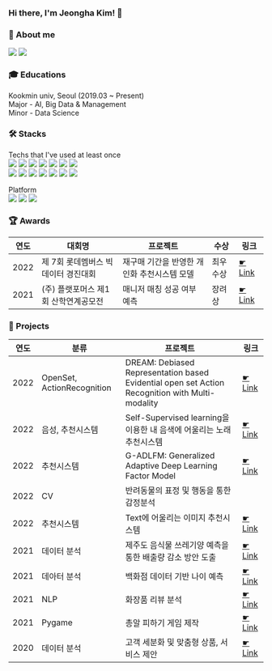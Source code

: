 ### Hi there, I'm Jeongha Kim! 👋

  
### 🤍 About me
<img src="https://img.shields.io/badge/gimjeongha2@gmail.com-EA4335?style=flat&logo=Gmail&logoColor=white"/> <a href="[gimjeongha2@gmai.com](https://www.notion.so/Portfolio-44d6c92fd9b243a49f1edb501c67f578)"><img src="https://img.shields.io/badge/Notion-000000?style=flat&logo=Notion&logoColor=white"/></a>
 


### 🎓 Educations 
Kookmin univ, Seoul (2019.03 ~ Present) <br/> 
Major - AI, Big Data & Management <br/> 
Minor - Data Science <br/> 
     
     
### 🛠 Stacks 
Techs that I've used at least once <br/> 
<img src="https://img.shields.io/badge/Python-3776AB?style=flat&logo=Python&logoColor=white"/> <img src="https://img.shields.io/badge/Pytorch-EE4C2C?style=flat&logo=Pytorch&logoColor=white"/> <img src="https://img.shields.io/badge/Tensorflow-FF6F00?style=flat&logo=Tensorflow&logoColor=white"/> <img src="https://img.shields.io/badge/Keras-D00000?style=flat&logo=Keras&logoColor=white"/> <img src="https://img.shields.io/badge/Selenium-43B02A?style=flat&logo=Selenium&logoColor=white"> <img src="https://img.shields.io/badge/MySQL-4479A1?style=flat&logo=MySQL&logoColor=white"/> <img src="https://img.shields.io/badge/Amazon AWS-232F3E?style=flat&logo=Amazon AWS&logoColor=white"/> 
<br/> 
<img src="https://img.shields.io/badge/Visual Studio Code-007ACC?style=flat&logo=Visual Studio Code&logoColor=white"/> <img src="https://img.shields.io/badge/Docker-2496ED?style=flat&logo=Docker&logoColor=white"/> <img src="https://img.shields.io/badge/jupyter-F37626?style=flat&logo=jupyter&logoColor=white"/> <img src="https://img.shields.io/badge/Google Colab-F9AB00?style=flat&logo=Google Colab&logoColor=white"/> <img src="https://img.shields.io/badge/Git-F05032?style=flat&logo=Git&logoColor=white"/> <img src="https://img.shields.io/badge/Github-181717?style=flat&logo=Github&logoColor=white"/> <img src="https://img.shields.io/badge/Slack-4A154B?style=flat&logo=Slack&logoColor=white"/>

Platform
<br/> 
<img src="https://img.shields.io/badge/Windows-0078D6?style=flat&logo=Windows&logoColor=white"/> <img src="https://img.shields.io/badge/Mac-000000?style=flat&logo=MacOS&logoColor=white"/> <img src="https://img.shields.io/badge/Linux-FCC624?style=flat&logo=Linux&logoColor=white"/>


### 🏆 Awards
|연도|대회명|프로젝트|수상|링크|
|-|-|-|-|-|
|2022|제 7회 롯데멤버스 빅데이터 경진대회|재구매 기간을 반영한 개인화 추천시스템 모델|최우수상|[☛ Link](https://github.com/jeongha2/2022_LotteMembers_BigData_Competition.git)|
|2021|(주) 플랫포머스 제1회 산학연계공모전|매니저 매칭 성공 여부 예측|장려상|[☛ Link](https://github.com/jeongha2/project/tree/main/2021%20(%E1%84%8C%E1%85%AE)%20%E1%84%91%E1%85%B3%E1%86%AF%E1%84%85%E1%85%A2%E1%86%BA%E1%84%91%E1%85%A9%E1%84%86%E1%85%A5%E1%84%89%E1%85%B3%20%20%E1%84%8C%E1%85%A6%201%E1%84%92%E1%85%AC%20%E1%84%89%E1%85%A1%E1%86%AB%E1%84%92%E1%85%A1%E1%86%A8%E1%84%8B%E1%85%A7%E1%86%AB%E1%84%80%E1%85%A8%E1%84%80%E1%85%A9%E1%86%BC%E1%84%86%E1%85%A9%E1%84%8C%E1%85%A5%E1%86%AB)|


### 🐤 Projects
|연도|분류|프로젝트|링크|
|-|-|-|-|
|2022|OpenSet, ActionRecognition|DREAM: Debiased Representation based Evidential open set Action Recognition with Multi-modality|[☛ Link](https://github.com/sy00n/DREAMCAP)|
|2022|음성, 추천시스템|Self-Supervised learning을 이용한 내 음색에 어울리는 노래 추천시스템|[☛ Link](https://github.com/jeongha2/I_See_Your_Next_Song)|
|2022|추천시스템|G-ADLFM: Generalized Adaptive Deep Learning Factor Model|[☛ Link](https://github.com/jeongha2/G-ADLFM-Generalized-Adaptive-Deep-Latent-Factor-Model)|
|2022|CV|반려동물의 표정 및 행동을 통한 감정분석| |
|2022|추천시스템|Text에 어울리는 이미지 추천시스템|[☛ Link](https://github.com/jeongha2/Text_Image_RecSys)|
|2021|데이터 분석|제주도 음식물 쓰레기양 예측을 통한 배출량 감소 방안 도출|[☛ Link](https://github.com/jeongha2/Eco_Jeju.git)|
|2021|데아터 분석|백화점 데이터 기반 나이 예측|[☛ Link](https://github.com/jeongha2/project/tree/main/2021%20ML%20Competition)|
|2021|NLP|화장품 리뷰 분석|[☛ Link](https://github.com/jeongha2/project/tree/main/2021%20%E1%84%90%E1%85%A6%E1%86%A8%E1%84%89%E1%85%B3%E1%84%90%E1%85%B3%20%E1%84%83%E1%85%A6%E1%84%8B%E1%85%B5%E1%84%90%E1%85%A5%20%E1%84%87%E1%85%AE%E1%86%AB%E1%84%89%E1%85%A5%E1%86%A8)|
|2021|Pygame|총알 피하기 게임 제작| [☛ Link](https://github.com/jeongha2/project/tree/main/2021%20%E1%84%8E%E1%85%A9%E1%86%BC%E1%84%8B%E1%85%A1%E1%86%AF%20%E1%84%91%E1%85%B5%E1%84%92%E1%85%A1%E1%84%80%E1%85%B5%20pygame) |
|2020|데이터 분석|고객 세분화 및 맞춤형 상품, 서비스 제안| [☛ Link](https://github.com/jeongha2/project/tree/main/2020%20%E1%84%87%E1%85%AE%E1%86%AB%E1%84%89%E1%85%A5%E1%86%A8%20%E1%84%91%E1%85%B3%E1%84%85%E1%85%A9%E1%84%80%E1%85%B3%E1%84%85%E1%85%A2%E1%84%86%E1%85%B5%E1%86%BC) |



